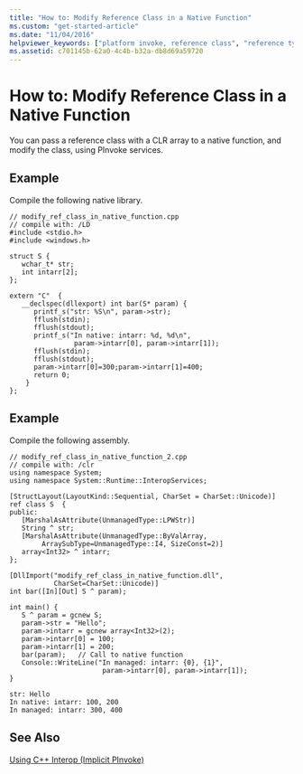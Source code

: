 ```yaml
---
title: "How to: Modify Reference Class in a Native Function"
ms.custom: "get-started-article"
ms.date: "11/04/2016"
helpviewer_keywords: ["platform invoke, reference class", "reference types, modifying in a C++ native function"]
ms.assetid: c701145b-62a0-4c4b-b32a-db8d69a59720
---
```

# How to: Modify Reference Class in a Native Function

You can pass a reference class with a CLR array to a native function, and modify the class, using PInvoke services.

## Example

Compile the following native library.

```
// modify_ref_class_in_native_function.cpp
// compile with: /LD
#include <stdio.h>
#include <windows.h>

struct S {
   wchar_t* str;
   int intarr[2];
};

extern "C"  {
   __declspec(dllexport) int bar(S* param) {
      printf_s("str: %S\n", param->str);
      fflush(stdin);
      fflush(stdout);
      printf_s("In native: intarr: %d, %d\n",
                param->intarr[0], param->intarr[1]);
      fflush(stdin);
      fflush(stdout);
      param->intarr[0]=300;param->intarr[1]=400;
      return 0;
    }
};
```

## Example

Compile the following assembly.

```
// modify_ref_class_in_native_function_2.cpp
// compile with: /clr
using namespace System;
using namespace System::Runtime::InteropServices;

[StructLayout(LayoutKind::Sequential, CharSet = CharSet::Unicode)]
ref class S  {
public:
   [MarshalAsAttribute(UnmanagedType::LPWStr)]
   String ^ str;
   [MarshalAsAttribute(UnmanagedType::ByValArray,
        ArraySubType=UnmanagedType::I4, SizeConst=2)]
   array<Int32> ^ intarr;
};

[DllImport("modify_ref_class_in_native_function.dll",
           CharSet=CharSet::Unicode)]
int bar([In][Out] S ^ param);

int main() {
   S ^ param = gcnew S;
   param->str = "Hello";
   param->intarr = gcnew array<Int32>(2);
   param->intarr[0] = 100;
   param->intarr[1] = 200;
   bar(param);   // Call to native function
   Console::WriteLine("In managed: intarr: {0}, {1}",
                       param->intarr[0], param->intarr[1]);
}
```

```Output
str: Hello
In native: intarr: 100, 200
In managed: intarr: 300, 400
```

## See Also

[Using C++ Interop (Implicit PInvoke)](../dotnet/using-cpp-interop-implicit-pinvoke.md)